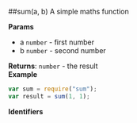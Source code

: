 <a name="module_sum"></a>
##sum(a, b)
A simple maths function

**Params**

- a `number` - first number
- b `number` - second number

**Returns**: `number` - the result  
**Example**  
```js
var sum = require("sum");
var result = sum(1, 1);
```

**Identifiers**



